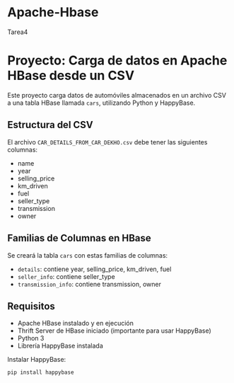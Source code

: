 # Apache-Hbase
Tarea4
# Proyecto: Carga de datos en Apache HBase desde un CSV

Este proyecto carga datos de automóviles almacenados en un archivo CSV a una tabla HBase llamada `cars`, utilizando Python y HappyBase.

## Estructura del CSV

El archivo `CAR_DETAILS_FROM_CAR_DEKHO.csv` debe tener las siguientes columnas:

- name
- year
- selling_price
- km_driven
- fuel
- seller_type
- transmission
- owner

## Familias de Columnas en HBase

Se creará la tabla `cars` con estas familias de columnas:

- `details`: contiene year, selling_price, km_driven, fuel
- `seller_info`: contiene seller_type
- `transmission_info`: contiene transmission, owner

## Requisitos

- Apache HBase instalado y en ejecución
- Thrift Server de HBase iniciado (importante para usar HappyBase)
- Python 3
- Librería HappyBase instalada

Instalar HappyBase:

```bash
pip install happybase
